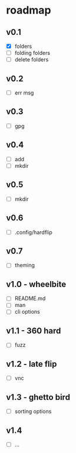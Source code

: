 # roadmap

## v0.1

- [x] folders
- [ ] folding folders
- [ ] delete folders

## v0.2

- [ ] err msg

## v0.3

- [ ] gpg

## v0.4

- [ ] add
- [ ] mkdir

## v0.5

- [ ] mkdir

## v0.6

- [ ] .config/hardflip

## v0.7

- [ ] theming

## v1.0 - wheelbite

- [ ] README.md
- [ ] man
- [ ] cli options

## v1.1 - 360 hard

- [ ] fuzz

## v1.2 - late flip

- [ ] vnc

## v1.3 - ghetto bird

- [ ] sorting options

## v1.4

- [ ] ...

